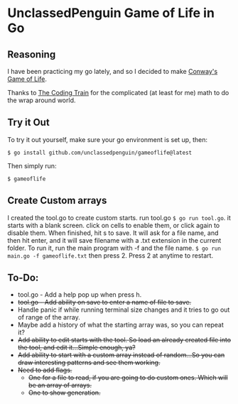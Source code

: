 # UnclassedPenguin Game of Life in Go

## Reasoning

I have been practicing my go lately, and so I decided to make [Conway's Game of Life](https://en.wikipedia.org/wiki/Conway%27s_Game_of_Life).  

Thanks to [The Coding Train](https://www.youtube.com/watch?v=FWSR_7kZuYg) for the complicated (at least for me) math to do the wrap around world.  

## Try it Out

To try it out yourself, make sure your go environment is set up, then:

```shell
$ go install github.com/unclassedpenguin/gameoflife@latest
```

Then simply run:

```shell
$ gameoflife
```

## Create Custom arrays

I created the tool.go to create custom starts. run tool.go `$ go run tool.go`. it starts with a blank screen. click on cells to enable them, or click again to disable them. When finished, hit s to save. It will ask for a file name, and then hit enter, and it will save filename with a .txt extension in the current folder. 
To run it, run the main program with -f and the file name. `$ go run main.go -f gameoflife.txt` then press 2. Press 2 at anytime to restart.  

## To-Do:

- tool.go - Add a help pop up when press h.
- ~~tool.go - Add ability on save to enter a name of file to save.~~
- Handle panic if while running terminal size changes and it tries to go out of range of the array.
- Maybe add a history of what the starting array was, so you can repeat it?
- ~~Add ability to edit starts with the tool. So load an already created file into the tool, and edit it...Simple enough, ya?~~
- ~~Add ability to start with a custom array instead of random...So you can draw interesting patterns and see them working.~~
- ~~Need to add flags.~~ 
  - ~~One for a file to read, if you are going to do custom ones. Which will be an array of arrays.~~
  - ~~One to show generation.~~
